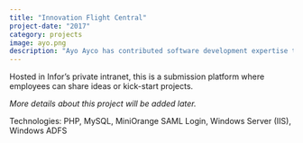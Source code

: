 ```yaml
---
title: "Innovation Flight Central"
project-date: "2017"
category: projects
image: ayo.png
description: "Ayo Ayco has contributed software development expertise to UPLB, DOST, Infor, and various government-funded projects such as University of the Philippines’ National Operational Assessment of Hazards and Ateneo’s Cloud-Based Intelligent Total Analysis System."
---
```

Hosted in Infor’s private intranet, this is a submission platform where employees can share ideas or kick-start projects.

*More details about this project will be added later.*

Technologies: PHP, MySQL, MiniOrange SAML Login, Windows Server (IIS), Windows ADFS

